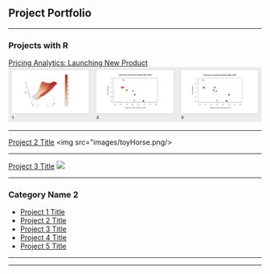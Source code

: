 ## Project Portfolio

---

### Projects with R 

[Pricing Analytics: Launching New Product](pdf/Pricing-Project2.html)
<img src="images/pricing2Plot.png"/>

---
[Project 2 Title](/pdf/sample_presentation.pdf)
<img src="images/toyHorse.png/>

---
[Project 3 Title](http://example.com/)
<img src="images/dummy_thumbnail.jpg?raw=true"/>

---

### Category Name 2

- [Project 1 Title](http://example.com/)
- [Project 2 Title](http://example.com/)
- [Project 3 Title](http://example.com/)
- [Project 4 Title](http://example.com/)
- [Project 5 Title](http://example.com/)

---




---
